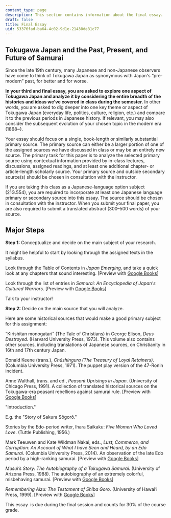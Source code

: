 ```yaml
---
content_type: page
description: This section contains information about the final essay.
draft: false
title: Final Essay
uid: 53376fad-ba64-4c02-9d1e-21438de81c77
---
```

## Tokugawa Japan and the Past, Present, and Future of Samurai

Since the late 19th century, many Japanese and non-Japanese observers have come to think of Tokugawa Japan as synonymous with Japan's “pre-modern” past, for better and for worse. 

**In your third and final essay, you are asked to explore one aspect of Tokugawa Japan and analyze it by considering the entire breadth of the histories and ideas we’ve covered in class during the semester.** In other words, you are asked to dig deeper into one key theme or aspect of  Tokugawa Japan (everyday life, politics, culture, religion, etc.) and compare it to the previous periods in Japanese history. If relevant, you may also consider the subsequent evolution of your chosen topic in the modern era (1868~).

Your essay should focus on a single, book-length or similarly substantial primary source. The primary source can either be a larger portion of one of the assigned sources we have discussed in class or may be an entirely new source. The primary task for this paper is to analyze the selected primary source using contextual information provided by in-class lectures, discussions, assigned readings, and at least one additional chapter- or article-length scholarly source. Your primary source and outside secondary source(s) should be chosen in consultation with the instructor.

If you are taking this class as a Japanese-language option subject (21G.554), you are required to incorporate at least one Japanese language primary or secondary source into this essay. The source should be chosen in consultation with the instructor. When you submit your final paper, you are also required to submit a translated abstract (300–500 words) of your source.

## Major Steps

**Step 1:** Conceptualize and decide on the main subject of your research.

It might be helpful to start by looking through the assigned texts in the syllabus. 

Look through the Table of Contents in *Japan Emerging,* and take a quick look at any chapters that sound interesting. \[Preview with [Google Books](https://www.google.com/books/edition/Japan_Emerging/iUtWDwAAQBAJ?hl=en&gbpv=1)\]

Look through the list of entries in *Samurai: An Encyclopedia of Japan's Cultured Warriors*. \[Preview with [Google Books](https://www.google.com/books/edition/Samurai_An_Encyclopedia_of_Japan_s_Cultu/lPaKDwAAQBAJ?hl=en&gbpv=1)\]

Talk to your instructor!

**Step 2:** Decide on the main source that you will analyze.

Here are some historical sources that would make a good primary subject for this assignment:

“Kirishitan monogatari” (The Tale of Christians) in George Elison, *Deus Destroyed*. (Harvard University Press, 1973). This volume also contains other sources, including translations of Japanese sources, on Christianity in 16th and 17th century Japan. 

Donald Keene (trans.), *Chūshingura (The Treasury of Loyal Retainers)*. (Columbia University Press, 1971). The puppet play version of the 47-Ronin incident.

Anne Walthall, trans. and ed., *Peasant Uprisings in Japan*. (University of Chicago Press, 1991). A collection of translated historical sources on the Tokugawa-era peasant rebellions against samurai rule. \[Preview with [Google Books](https://www.google.com/books/edition/Peasant_Uprisings_in_Japan/mXiwI_oZfyoC?hl=en&gbpv=1)\] 

"Introduction."

E.g. the "Story of Sakura Sōgorō."

Stories by the Edo-period writer, Ihara Saikaku: *Five Women Who Loved Love*. (Tuttle Publishing, 1956.)

Mark Teeuwen and Kate Wildman Nakai, eds., *Lust, Commerce, and Corruption: An Account of What I have Seen and Heard, by an Edo Samurai.* (Columbia University Press, 2014). An observation of the late Edo period by a high-ranking samurai. \[Preview with [Google Books](https://www.google.com/books/edition/Lust_Commerce_and_Corruption/9eBqDgAAQBAJ?hl=en&gbpv=1)\] 

*Musui’s Story: The Autobiography of a Tokugawa Samurai.* (University of Arizona Press, 1988). The autobiography of an extremely colorful, misbehaving samurai. \[Preview with [Google Books](https://www.google.com/books/edition/Musui_s_Story/J4iiDEYziv0C?hl=en&gbpv=1)\]

*Remembering Aizu: The Testament of Shiba Goro*. (University of Hawai’i Press, 1999). \[Preview with [Google Books](https://www.google.com/books/edition/Remembering_Aizu/xMmO7XM0XoEC?hl=en&gbpv=1)\]

This essay  is due during the final session and counts for 30% of the course grade.